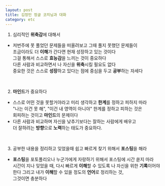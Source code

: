 ```yaml
---
layout: post
title: 김정민 정글 코치님과 대화
category: etc
---
```


1. 심리적인 **위축감**에 대해서
- 저번주에 못 풀었던 문제들을 떠올려보고 그때 풀지 못했던 문제들이   
조금이라도 더 **이해**가 간다면 현재 성장하고 있는 것이다   
그걸 통해서 스스로 **효능감**을 느끼는 것이 중요하다  
다른 사람과 비교하면서 나 자신을 **위축**시킬 필요도 없다  
중요한 것은 스스로 **성장**하고 있다는 점에 중심을 두고 **공부**하는 자세다

&nbsp;

2. **마인드**가 중요하다
- 스스로 어떤 것을 못할거야라고 미리 생각하고 **한계**를 정하고 피하지 마라  
"나는 이건 못 해", "이건 내 영역이 아니야" 한계를 정하고 피하는 것은  
회피하는 것이고 **마인드**의 문제이다
- 다른 사람과 비교하며 자신을 낮추기보다는 잘하는 사람에게 배우고  
더 잘하려는 **방향**으로 **노력**하는 태도가 중요하다.

&nbsp;

3. 공부한 내용을 정리하고 잊었을때 쉽고 빠르게 찾기 위해서 **포스팅**을 해라
- **포스팅**을 포토폴리오나 누군가에게 자랑하기 위해서 포스팅에 시간 쏟지 마라  
시간이 지나 잊었을 때, 다시 빠르게 **이해**할 수 있도록 나 자신을 위한 **기록**이어야 한다
그리고 내가 **이해**할 수 있을 정도의 **언어**로 정리하는 것,  
그것이면 충분하다


